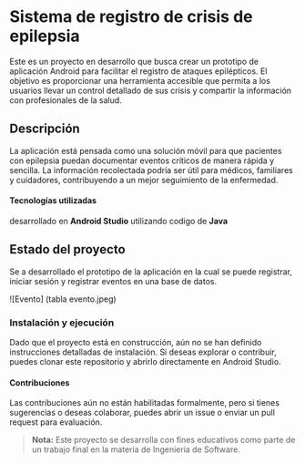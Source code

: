 # Sistema de registro de crisis de epilepsia

Este es un proyecto en desarrollo que busca crear un prototipo de aplicación Android para facilitar el registro de ataques epilépticos. El objetivo es proporcionar una herramienta accesible que permita a los usuarios llevar un control detallado de sus crisis y compartir la información con profesionales de la salud.

##  Descripción

La aplicación está pensada como una solución móvil para que pacientes con epilepsia puedan documentar eventos críticos de manera rápida y sencilla. La información recolectada podría ser útil para médicos, familiares y cuidadores, contribuyendo a un mejor seguimiento de la enfermedad.

####  Tecnologías utilizadas

 desarrollado en **Android Studio** utilizando codigo de **Java**

##  Estado del proyecto
Se a desarrollado el prototipo de la aplicación en la cual se puede registrar, iniciar sesión y registrar eventos en una base de datos.

![Evento] (tabla evento.jpeg)

###  Instalación y ejecución

Dado que el proyecto está en construcción, aún no se han definido instrucciones detalladas de instalación. Si deseas explorar o contribuir, puedes clonar este repositorio y abrirlo directamente en Android Studio.

####  Contribuciones
Las contribuciones aún no están habilitadas formalmente, pero si tienes sugerencias o deseas colaborar, puedes abrir un issue o enviar un pull request para evaluación.  



>**Nota:** Este proyecto se desarrolla con fines educativos como parte de un trabajo final en la materia de Ingenieria de Software.
